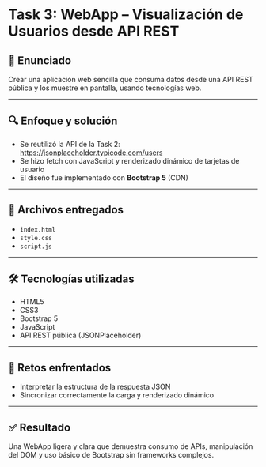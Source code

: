 # Task 3: WebApp – Visualización de Usuarios desde API REST

## 🎯 Enunciado
Crear una aplicación web sencilla que consuma datos desde una API REST pública y los muestre en pantalla, usando tecnologías web.

---

## 🔍 Enfoque y solución

- Se reutilizó la API de la Task 2: https://jsonplaceholder.typicode.com/users
- Se hizo fetch con JavaScript y renderizado dinámico de tarjetas de usuario
- El diseño fue implementado con **Bootstrap 5** (CDN)

---

## 📁 Archivos entregados

- `index.html`  
- `style.css`  
- `script.js`

---

## 🛠️ Tecnologías utilizadas

- HTML5  
- CSS3  
- Bootstrap 5  
- JavaScript  
- API REST pública (JSONPlaceholder)

---

## 🚧 Retos enfrentados

- Interpretar la estructura de la respuesta JSON
- Sincronizar correctamente la carga y renderizado dinámico

---

## ✅ Resultado

Una WebApp ligera y clara que demuestra consumo de APIs, manipulación del DOM y uso básico de Bootstrap sin frameworks complejos.
